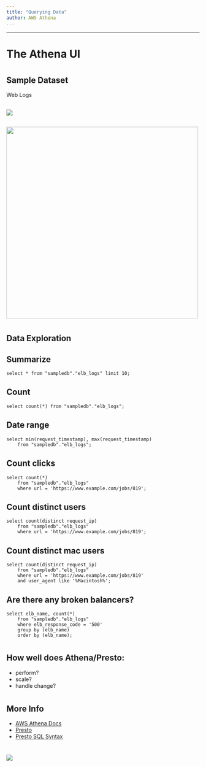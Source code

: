 ```yaml
---
title: "Querying Data"
author: AWS Athena
...
```


---

# The Athena UI

# 
## Sample Dataset

Web Logs

## 

![](images/webserver.png)

##

<img height="500px" src="images/loadbalancer.png"/>


#
## Data Exploration

## Summarize

    select * from "sampledb"."elb_logs" limit 10;

## Count

    select count(*) from "sampledb"."elb_logs";

## Date range

    select min(request_timestamp), max(request_timestamp)
        from "sampledb"."elb_logs";

## Count clicks

    select count(*)
        from "sampledb"."elb_logs"
        where url = 'https://www.example.com/jobs/819';

## Count distinct users

    select count(distinct request_ip)
        from "sampledb"."elb_logs"
        where url = 'https://www.example.com/jobs/819';

## Count distinct mac users

    select count(distinct request_ip)
        from "sampledb"."elb_logs"
        where url = 'https://www.example.com/jobs/819'
        and user_agent like '%Macintosh%';

## Are there any broken balancers?

    select elb_name, count(*)
        from "sampledb"."elb_logs"
        where elb_response_code = '500'
        group by (elb_name)
        order by (elb_name);


#
## How well does Athena/Presto:

- perform?
- scale?
- handle change?


#
## More Info

- [AWS Athena Docs]()
- [Presto](prestodb.io)
- [Presto SQL Syntax](https://prestodb.io/docs/current/sql.html)


#

<img class="logo" src="images/berkeley-school-of-information-logo.png"/>


